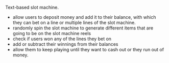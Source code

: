 Text-based slot machine. 
- allow users to deposit money and add it to their balance, with which they can bet on a line or multiple lines of the slot machine. 
- randomly spin the slot machine to generate different items that are going to be on the slot machine reels
- check if users won any of the lines they bet on
- add or subtract their winnings from their balances
- allow them to keep playing until they want to cash out or they run out of money.
